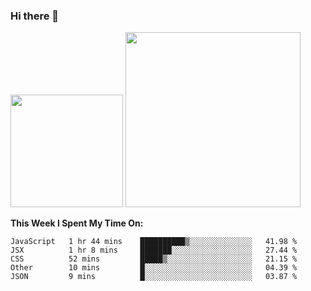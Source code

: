 ### Hi there 👋

<!--
**nestor22/nestor22** is a ✨ _special_ ✨ repository because its `README.md` (this file) appears on your GitHub profile.

Here are some ideas to get you started:

- 🔭 I’m currently working on ...
- 🌱 I’m currently learning ...
- 👯 I’m looking to collaborate on ...
- 🤔 I’m looking for help with ...
- 💬 Ask me about ...
- 📫 How to reach me: ...
- 😄 Pronouns: ...
- ⚡ Fun fact: ...
-->


<img height="180em" src="https://github-readme-stats.vercel.app/api?username=nestor22&show_icons=true&hide_border=true&&count_private=true&include_all_commits=true&theme=radical" />
<img height="280em" src="https://github-readme-stats.vercel.app/api/top-langs/?username=nestor22&layout=compact)](https://github.com/nestor22/github-readme-stats&theme=radical"  />



**This Week I Spent My Time On:**
<!--START_SECTION:waka-->
```text
JavaScript   1 hr 44 mins    ██████████▒░░░░░░░░░░░░░░   41.98 % 
JSX          1 hr 8 mins     ███████░░░░░░░░░░░░░░░░░░   27.44 % 
CSS          52 mins         █████▒░░░░░░░░░░░░░░░░░░░   21.15 % 
Other        10 mins         █░░░░░░░░░░░░░░░░░░░░░░░░   04.39 % 
JSON         9 mins          █░░░░░░░░░░░░░░░░░░░░░░░░   03.87 % 
```
<!--END_SECTION:waka-->


